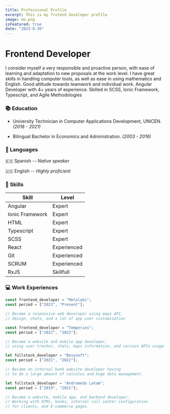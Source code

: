 ```yaml
---
title: Professional Profile
excerpt: This is my frotend developer profile
image: me.png
isFeatured: true
date: "2023-8-30"
---
```


# Frontend Developer

I consider myself a very responsible and proactive person, with ease of learning and adaptation to new proposals at the work level. I have great skills in handling computer tools, as well as ease in using mathematics and English. Good attitude towards teamwork and individual work. Angular Developer with 4+ years of experience. Skilled in SCSS, Ionic Framework, Typescript, and Agile Methodologies

### :books: Education

- University Technician in Computer Applications Development, UNICEN. _(2018 - 2021)_

- Bilingual Bachelor in Economics and Administration. _(2003 - 2016)_

### :speech_balloon: Languages

:es: Spanish -- _Native speaker_

:us: English -- _Highly proficient_

### :pushpin: Skills

| **Skill**       | **Level**   |
| --------------- | ----------- |
| Angular         | Expert      |
| Ionic Framework | Expert      |
| HTML            | Expert      |
| Typescript      | Expert      |
| SCSS            | Expert      |
| React           | Experienced |
| Git             | Experienced |
| SCRUM           | Experienced |
| RxJS            | Skillfull   |

### :computer: Work Experiences

```js
const frontend_developer = "Metalabs";
const period = ["2023", "Present"];

// Became a responsive web developer using maps API,
// design, chats, and a lot of app user customization
```

```js
const frontend_developer = "Temperies";
const period = ["2022", "2023"];

// Became a website and mobile app developer,
// using user tracker, chats, maps information, and various APIs usage.
```

```js
let fullstack_developer = "Besysoft";
const period = ["2021", "2022"];

// Became an internal bank website developer having
// to do a large amount of calculus and huge data management.
```

```js
let fullstack_developer = "Andromeda Latam";
const period = ["2019", "2021"];

// Became a website, mobile app, and backend developer.
// Working with ATMs, banks, internal call center configuration
// for clients, and E-commerce pages.
```
